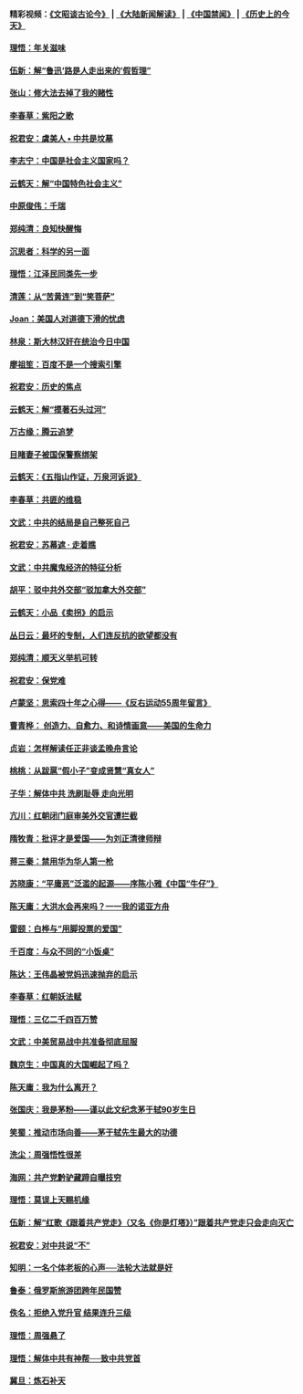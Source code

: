 #### 精彩视频：[《文昭谈古论今》](https://github.com/gfw-breaker/wenzhao/blob/master/README.md?t=01241830) | [《大陆新闻解读》](https://github.com/gfw-breaker/ntdtv-comedy/blob/master/README.md?t=01241830) | [《中国禁闻》](https://github.com/gfw-breaker/ntdtv-news/blob/master/README.md?t=01241830) | [《历史上的今天》](https://github.com/gfw-breaker/today-in-history/blob/master/README.md?t=01241830) 

#### [理悟：年关滋味](../pages/nsc993/n10998847.md?t=01241830) 

#### [伍新：解“鲁迅‘路是人走出来的’假哲理”](../pages/nsc993/n10998777.md?t=01241830) 

#### [张山：修大法去掉了我的赌性](../pages/nsc993/n10997702.md?t=01241830) 

#### [李春草：紫阳之歌](../pages/nsc993/n10997679.md?t=01241830) 

#### [祝君安：虞美人 • 中共是坟墓](../pages/nsc993/n10996090.md?t=01241830) 

#### [李志宁：中国是社会主义国家吗？](../pages/nsc993/n10996097.md?t=01241830) 

#### [云鹤天：解“中国特色社会主义”](../pages/nsc993/n10996043.md?t=01241830) 

#### [中原俊伟：千瑞](../pages/nsc993/n10995401.md?t=01241830) 

#### [郑纯清：良知快醒悔](../pages/nsc993/n10995385.md?t=01241830) 

#### [沉思者：科学的另一面](../pages/nsc993/n10996074.md?t=01241830) 

#### [理悟：江泽民同类先一步](../pages/nsc993/n10995378.md?t=01241830) 

#### [清莲：从“苦黄连”到“笑菩萨”](../pages/nsc993/n10995466.md?t=01241830) 

#### [Joan：美国人对道德下滑的忧虑](../pages/nsc993/n10995424.md?t=01241830) 

#### [林泉：斯大林汉奸在统治今日中国](../pages/nsc993/n10995210.md?t=01241830) 

#### [廖祖笙：百度不是一个搜索引擎](../pages/nsc993/n10994961.md?t=01241830) 

#### [祝君安：历史的焦点](../pages/nsc993/n10994925.md?t=01241830) 

#### [云鹤天：解“摸著石头过河”](../pages/nsc993/n10993325.md?t=01241830) 

#### [万古缘：腾云追梦](../pages/nsc993/n10993120.md?t=01241830) 

#### [目睹妻子被国保警察绑架](../pages/nsc993/n10991525.md?t=01241830) 

#### [云鹤天：《五指山作证，万泉河诉说》](../pages/nsc993/n10991603.md?t=01241830) 

#### [李春草：共匪的维稳](../pages/nsc993/n10991348.md?t=01241830) 

#### [文武：中共的结局是自己整死自己](../pages/nsc993/n10989899.md?t=01241830) 

#### [祝君安：苏幕遮 · 走着瞧](../pages/nsc993/n10988901.md?t=01241830) 

#### [文武：中共魔鬼经济的特征分析](../pages/nsc993/n10987387.md?t=01241830) 

#### [胡平：驳中共外交部“驳加拿大外交部”](../pages/nsc993/n10987378.md?t=01241830) 

#### [云鹤天：小品《卖拐》的启示](../pages/nsc993/n10984392.md?t=01241830) 

#### [丛日云：最坏的专制，人们连反抗的欲望都没有](../pages/nsc993/n10984377.md?t=01241830) 

#### [郑纯清：顺天义举机可转](../pages/nsc993/n10984369.md?t=01241830) 

#### [祝君安：保党难](../pages/nsc993/n10984362.md?t=01241830) 

#### [卢蒙坚：思索四十年之心得——《反右运动55周年留言》](../pages/nsc993/n10984355.md?t=01241830) 

#### [曹青桦： 创造力、自愈力、和诗情画意——美国的生命力](../pages/nsc993/n10984216.md?t=01241830) 

#### [贞岩：怎样解读任正非谈孟晚舟言论](../pages/nsc993/n10984650.md?t=01241830) 

#### [桃桃：从跋扈“假小子”变成贤慧“真女人”](../pages/nsc993/n10984416.md?t=01241830) 

#### [子华：解体中共 洗刷耻辱 走向光明](../pages/nsc993/n10984019.md?t=01241830) 

#### [亢川：红朝闭门庭审美外交官遭拦截](../pages/nsc993/n10984050.md?t=01241830) 

#### [隋牧青：批评才是爱国——为刘正清律师辩](../pages/nsc993/n10983057.md?t=01241830) 

#### [蒋三秦：禁用华为华人第一枪](../pages/nsc993/n10982973.md?t=01241830) 

#### [苏晓康：“平庸恶”泛滥的起源——序陈小雅《中国“牛仔”》](../pages/nsc993/n10982008.md?t=01241830) 

#### [陈天庸：大洪水会再来吗？一一我的诺亚方舟](../pages/nsc993/n10981086.md?t=01241830) 

#### [雷颐：白桦与“用脚投票的爱国”](../pages/nsc993/n10981048.md?t=01241830) 

#### [千百度：与众不同的“小饭桌”](../pages/nsc993/n10978639.md?t=01241830) 

#### [陈达：王伟晶被党妈迅速抛弃的启示](../pages/nsc993/n10976450.md?t=01241830) 

#### [李春草：红朝妖法赋](../pages/nsc993/n10976387.md?t=01241830) 

#### [理悟：三亿二千四百万赞](../pages/nsc993/n10975966.md?t=01241830) 

#### [文武：中美贸易战中共准备彻底屈服](../pages/nsc993/n10974571.md?t=01241830) 

#### [魏京生：中国真的大国崛起了吗？](../pages/nsc993/n10974530.md?t=01241830) 

#### [陈天庸：我为什么离开？](../pages/nsc993/n10974493.md?t=01241830) 

#### [张国庆：我是茅粉——谨以此文纪念茅于轼90岁生日](../pages/nsc993/n10974477.md?t=01241830) 

#### [笑蜀：推动市场向善——茅于轼先生最大的功德](../pages/nsc993/n10974451.md?t=01241830) 

#### [洗尘：周强悟性很差](../pages/nsc993/n10973701.md?t=01241830) 

#### [海网：共产党黔驴藏蹄自曝技穷](../pages/nsc993/n10969562.md?t=01241830) 

#### [理悟：莫误上天赐机缘](../pages/nsc993/n10969514.md?t=01241830) 

#### [伍新：解“红歌《跟着共产党走》（又名《你是灯塔》）”跟着共产党走只会走向灭亡](../pages/nsc993/n10969074.md?t=01241830) 

#### [祝君安：对中共说“不”](../pages/nsc993/n10968464.md?t=01241830) 

#### [知明：一名个体老板的心声──法轮大法就是好](../pages/nsc993/n10967473.md?t=01241830) 

#### [鲁泰：俄罗斯旅游团跨年民国赞](../pages/nsc993/n10967035.md?t=01241830) 

#### [佚名：拒绝入党升官  结果连升三级](../pages/nsc993/n10965069.md?t=01241830) 

#### [理悟：周强悬了](../pages/nsc993/n10965044.md?t=01241830) 

#### [理悟：解体中共有神帮──致中共党首](../pages/nsc993/n10963824.md?t=01241830) 

#### [冀旦：炼石补天](../pages/nsc993/n10963818.md?t=01241830) 


